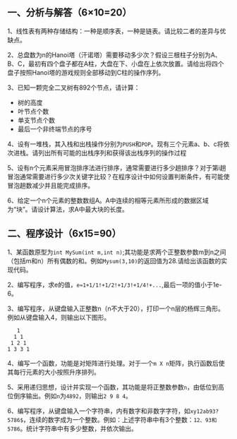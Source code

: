 ## 一、分析与解答（6×10=20）

1、线性表有两种存储结构：一种是顺序表，一种是链表。请比较二者的差异与优缺点。

2、总盘数为n的Hanoi塔（汗诺塔）需要移动多少次？假设三根柱子分别为A、B、C，最初有四个盘子都在A柱，大盘在下、小盘在上依次放置。请给出将四个盘子按照Hanoi塔的游戏规则全部移动到C柱的操作序列。

3、已知一颗完全二叉树有892个节点，请计算：

- 树的高度
- 叶节点个数
- 单支节点个数
- 最后一个非终端节点的序号

4、设有一堆栈，其入栈和出栈操作分别为`PUSH`和`POP`。现有三个元素a、b、c将依次进栈。请列出所有可能的出栈序列和获得该出栈序列的操作过程

5、设有n个元素采用冒泡排序法进行排序，通常需要进行多少趟排序？对于第i趟冒泡通常需要进行多少次关键字比较？在程序设计中如何设置判断条件，有可能使冒泡趟数减少并且能完成排序。

6、给定一个n个元素的整数数组A。A中连续的相等元素所形成的数据区域为“块”。请设计算法，求A中最大块的长度。

## 二、程序设计（6x15=90）

1、某函数原型为`int MySum(int m,int n)`;其功能是求两个正整数参数m到n之间（包括m和n）所有偶数的和。例如`Mysum(3,10)`的返回值为28.请给出该函数的实现代码。

2、编写程序，求e的值，`e≈1+1/1!+1/2!+1/3!+1/4!+...`,最后一项的值小于1e-6。

3、编写程序，从键盘输入正整数n（n不大于20），打印一个n层的杨辉三角形。例如从键盘输入4，则输出以下图形。

```
   1
  1 1
 1 2 1
1 3 3 1
```

4、编写一个函数，功能是对矩阵进行处理。对于一个`m X n`矩阵，执行函数后使其每行元素的大小按照升序排列。

5、采用递归思想，设计并实现一个函数，其功能是将正整数参数`n`，由低位到高位倒序输出。例如`n`为`4892`，则输出`2 9 8 4`。

6、编写程序，从键盘输入一个字符串，内有数字和非数字字符，如`xy12ab93?5786$`，连续的数字成为一个整数。例如：上述字符串中有3个整数：`12、93和5786`。统计字符串中有多少整数，并依次输出。


